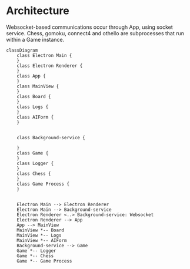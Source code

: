 # Architecture

Websocket-based communications occur through App, using socket service. Chess, gomoku, connect4 and othello are subprocesses that run within a Game instance.

```mermaid
classDiagram
    class Electron Main {
    }
    class Electron Renderer {
    }
    class App {
    }
    class MainView {
    }
    class Board {
    }
    class Logs {
    }
    class AIForm {
    }


    class Background-service {

    }
    class Game {
    }
    class Logger {
    }
    class Chess {
    }
    class Game Process {
    }


    Electron Main --> Electron Renderer
    Electron Main --> Background-service
    Electron Renderer <..> Background-service: Websocket
    Electron Renderer --> App
    App --> MainView
    MainView *-- Board
    MainView *-- Logs
    MainView *-- AIForm
    Background-service --> Game
    Game *-- Logger
    Game *-- Chess
    Game *-- Game Process
```
